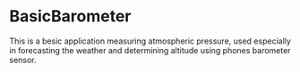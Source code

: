 # BasicBarometer
This is a besic application measuring atmospheric pressure, used especially in forecasting the weather and determining altitude using phones barometer sensor.
